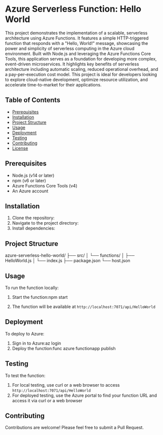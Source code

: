 
# Azure Serverless Function: Hello World

This project demonstrates the implementation of a scalable, serverless architecture using Azure Functions. It features a simple HTTP-triggered function that responds with a "Hello, World!" message, showcasing the power and simplicity of serverless computing in the Azure cloud environment. Built with Node.js and leveraging the Azure Functions Core Tools, this application serves as a foundation for developing more complex, event-driven microservices. It highlights key benefits of serverless architecture including automatic scaling, reduced operational overhead, and a pay-per-execution cost model. This project is ideal for developers looking to explore cloud-native development, optimize resource utilization, and accelerate time-to-market for their applications.

## Table of Contents
- [Prerequisites](#prerequisites)
- [Installation](#installation)
- [Project Structure](#project-structure)
- [Usage](#usage)
- [Deployment](#deployment)
- [Testing](#testing)
- [Contributing](#contributing)
- [License](#license)

## Prerequisites
- Node.js (v14 or later)
- npm (v6 or later)
- Azure Functions Core Tools (v4)
- An Azure account

## Installation
1. Clone the repository:
2. Navigate to the project directory:
3. Install dependencies:

## Project Structure
azure-serverless-hello-world/
├── src/
│   └── functions/
│       ├── HelloWorld.js
│       └── index.js
├── package.json
└── host.json
## Usage
To run the function locally:
1. Start the function:npm start

2. The function will be available at `http://localhost:7071/api/HelloWorld`

## Deployment
To deploy to Azure:
1. Sign in to Azure:az login
2. Deploy the function:func azure functionapp publish <FunctionAppName>

## Testing
To test the function:
1. For local testing, use curl or a web browser to access `http://localhost:7071/api/HelloWorld`
2. For deployed testing, use the Azure portal to find your function URL and access it via curl or a web browser

## Contributing
Contributions are welcome! Please feel free to submit a Pull Request.



   

